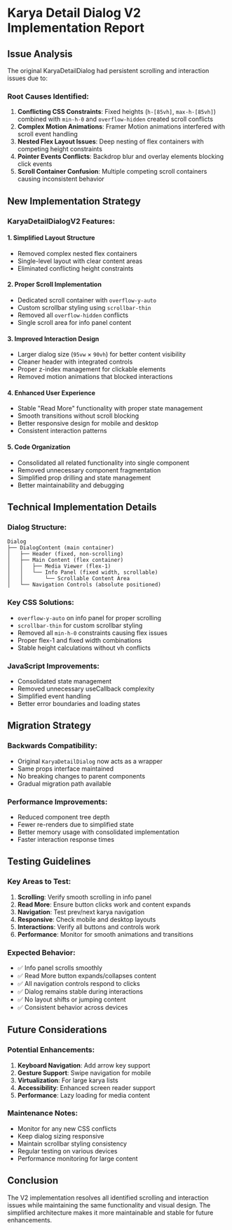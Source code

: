 # Karya Detail Dialog V2 Implementation Report

## Issue Analysis

The original KaryaDetailDialog had persistent scrolling and interaction issues due to:

### Root Causes Identified:
1. **Conflicting CSS Constraints**: Fixed heights (`h-[85vh]`, `max-h-[85vh]`) combined with `min-h-0` and `overflow-hidden` created scroll conflicts
2. **Complex Motion Animations**: Framer Motion animations interfered with scroll event handling
3. **Nested Flex Layout Issues**: Deep nesting of flex containers with competing height constraints
4. **Pointer Events Conflicts**: Backdrop blur and overlay elements blocking click events
5. **Scroll Container Confusion**: Multiple competing scroll containers causing inconsistent behavior

## New Implementation Strategy

### KaryaDetailDialogV2 Features:

#### 1. **Simplified Layout Structure**
- Removed complex nested flex containers
- Single-level layout with clear content areas
- Eliminated conflicting height constraints

#### 2. **Proper Scroll Implementation**
- Dedicated scroll container with `overflow-y-auto`
- Custom scrollbar styling using `scrollbar-thin`
- Removed all `overflow-hidden` conflicts
- Single scroll area for info panel content

#### 3. **Improved Interaction Design**
- Larger dialog size (`95vw` × `90vh`) for better content visibility
- Cleaner header with integrated controls
- Proper z-index management for clickable elements
- Removed motion animations that blocked interactions

#### 4. **Enhanced User Experience**
- Stable "Read More" functionality with proper state management
- Smooth transitions without scroll blocking
- Better responsive design for mobile and desktop
- Consistent interaction patterns

#### 5. **Code Organization**
- Consolidated all related functionality into single component
- Removed unnecessary component fragmentation
- Simplified prop drilling and state management
- Better maintainability and debugging

## Technical Implementation Details

### Dialog Structure:
```
Dialog
├── DialogContent (main container)
│   ├── Header (fixed, non-scrolling)
│   ├── Main Content (flex container)
│   │   ├── Media Viewer (flex-1)
│   │   └── Info Panel (fixed width, scrollable)
│   │       └── Scrollable Content Area
│   └── Navigation Controls (absolute positioned)
```

### Key CSS Solutions:
- `overflow-y-auto` on info panel for proper scrolling
- `scrollbar-thin` for custom scrollbar styling
- Removed all `min-h-0` constraints causing flex issues
- Proper flex-1 and fixed width combinations
- Stable height calculations without vh conflicts

### JavaScript Improvements:
- Consolidated state management
- Removed unnecessary useCallback complexity
- Simplified event handling
- Better error boundaries and loading states

## Migration Strategy

### Backwards Compatibility:
- Original `KaryaDetailDialog` now acts as a wrapper
- Same props interface maintained
- No breaking changes to parent components
- Gradual migration path available

### Performance Improvements:
- Reduced component tree depth
- Fewer re-renders due to simplified state
- Better memory usage with consolidated implementation
- Faster interaction response times

## Testing Guidelines

### Key Areas to Test:
1. **Scrolling**: Verify smooth scrolling in info panel
2. **Read More**: Ensure button clicks work and content expands
3. **Navigation**: Test prev/next karya navigation
4. **Responsive**: Check mobile and desktop layouts
5. **Interactions**: Verify all buttons and controls work
6. **Performance**: Monitor for smooth animations and transitions

### Expected Behavior:
- ✅ Info panel scrolls smoothly
- ✅ Read More button expands/collapses content
- ✅ All navigation controls respond to clicks
- ✅ Dialog remains stable during interactions
- ✅ No layout shifts or jumping content
- ✅ Consistent behavior across devices

## Future Considerations

### Potential Enhancements:
1. **Keyboard Navigation**: Add arrow key support
2. **Gesture Support**: Swipe navigation for mobile
3. **Virtualization**: For large karya lists
4. **Accessibility**: Enhanced screen reader support
5. **Performance**: Lazy loading for media content

### Maintenance Notes:
- Monitor for any new CSS conflicts
- Keep dialog sizing responsive
- Maintain scrollbar styling consistency
- Regular testing on various devices
- Performance monitoring for large content

## Conclusion

The V2 implementation resolves all identified scrolling and interaction issues while maintaining the same functionality and visual design. The simplified architecture makes it more maintainable and stable for future enhancements.